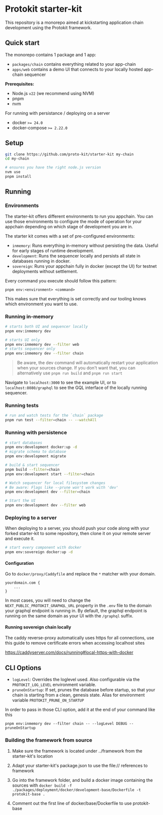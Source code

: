 # Protokit starter-kit

This repository is a monorepo aimed at kickstarting application chain development using the Protokit framework.

## Quick start

The monorepo contains 1 package and 1 app:

- `packages/chain` contains everything related to your app-chain
- `apps/web` contains a demo UI that connects to your locally hosted app-chain sequencer

**Prerequisites:**

- Node.js `v22` (we recommend using NVM)
- pnpm
- nvm

For running with persistance / deploying on a server
- docker `>= 24.0`
- docker-compose `>= 2.22.0`

## Setup

```zsh
git clone https://github.com/proto-kit/starter-kit my-chain
cd my-chain

# ensures you have the right node.js version
nvm use
pnpm install
```

## Running

### Environments

The starter-kit offers different environments to run you appchain.
You can use those environments to configure the mode of operation for your appchain depending on which stage of development you are in.

The starter kit comes with a set of pre-configured environments:
- `inmemory`: Runs everything in-memory without persisting the data. Useful for early stages of runtime development.
- `development`: Runs the sequencer locally and persists all state in databases running in docker. 
- `sovereign`: Runs your appchain fully in docker (except the UI) for testnet deployments without settlement.

Every command you execute should follow this pattern:

`pnpm env:<environment> <command>`

This makes sure that everything is set correctly and our tooling knows which environment you want to use.

### Running in-memory

```zsh
# starts both UI and sequencer locally
pnpm env:inmemory dev

# starts UI only
pnpm env:inmemory dev --filter web
# starts sequencer only
pnpm env:inmemory dev --filter chain
```

> Be aware, the dev command will automatically restart your application when your sources change. 
> If you don't want that, you can alternatively use `pnpm run build` and `pnpm run start`

Navigate to `localhost:3000` to see the example UI, or to `localhost:8080/graphql` to see the GQL interface of the locally running sequencer.

### Running tests
```zsh
# run and watch tests for the `chain` package
pnpm run test --filter=chain -- --watchAll
```

### Running with persistence

```zsh
# start databases
pnpm env:development docker:up -d
# migrate schema to database
pnpm env:development migrate

# build & start sequencer
pnpm build --filter=chain
pnpm env:development start --filter=chain

# Watch sequencer for local filesystem changes
# Be aware: Flags like --prune won't work with 'dev'
pnpm env:development dev --filter=chain

# Start the UI
pnpm env:development dev --filter web
```

### Deploying to a server

When deploying to a server, you should push your code along with your forked starter-kit to some repository, 
then clone it on your remote server and execute it.

```zsh
# start every component with docker
pnpm env:sovereign docker:up -d
```

#### Configuration

Go to `docker/proxy/Caddyfile` and replace the `*` matcher with your domain.
```
yourdomain.com {
    ...
}
```

In most cases, you will need to change the `NEXT_PUBLIC_PROTOKIT_GRAPHQL_URL` property in the `.env` file to the domain your graphql endpoint is running in.
By default, the graphql endpoint is running on the same domain as your UI with the `/graphql` suffix.

#### Running sovereign chain locally

The caddy reverse-proxy automatically uses https for all connections, use this guide to remove certificate errors when accessing localhost sites

<https://caddyserver.com/docs/running#local-https-with-docker>

## CLI Options

- `logLevel`: Overrides the loglevel used. Also configurable via the `PROTOKIT_LOG_LEVEL` environment variable.
- `pruneOnStartup`: If set, prunes the database before startup, so that your chain is starting from a clean, genesis state. Alias for environment variable `PROTOKIT_PRUNE_ON_STARTUP`

In order to pass in those CLI option, add it at the end of your command like this

`pnpm env:inmemory dev --filter chain -- --logLevel DEBUG --pruneOnStartup`

### Building the framework from source

1. Make sure the framework is located under ../framework from the starter-kit's location
2. Adapt your starter-kit's package.json to use the file:// references to framework
3. Go into the framework folder, and build a docker image containing the sources with `docker build -f ./packages/deployment/docker/development-base/Dockerfile -t protokit-base .`

4. Comment out the first line of docker/base/Dockerfile to use protokit-base